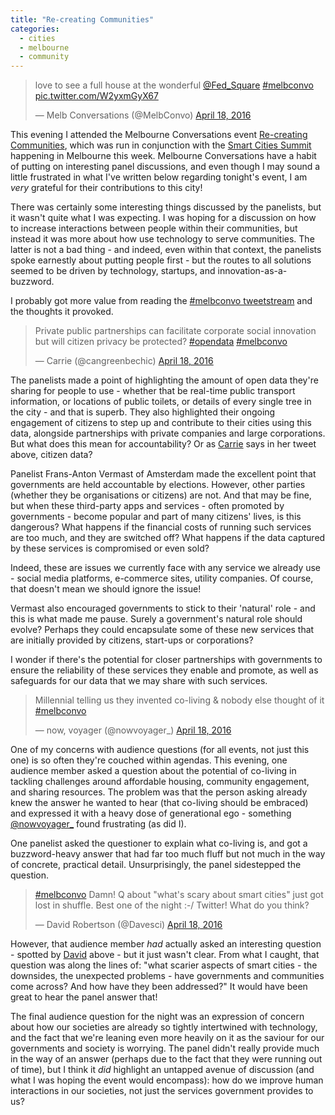 ```yaml
---
title: "Re-creating Communities"
categories:
  - cities
  - melbourne
  - community
---
```


<blockquote class="twitter-tweet" data-lang="en"><p lang="en" dir="ltr">love to see a full house at the wonderful <a href="https://twitter.com/Fed_Square">@Fed_Square</a> <a href="https://twitter.com/hashtag/melbconvo?src=hash">#melbconvo</a> <a href="https://t.co/W2yxmGyX67">pic.twitter.com/W2yxmGyX67</a></p>&mdash; Melb Conversations (@MelbConvo) <a href="https://twitter.com/MelbConvo/status/721988237204402176">April 18, 2016</a></blockquote> <script async src="//platform.twitter.com/widgets.js" charset="utf-8"></script>

This evening I attended the Melbourne Conversations event [Re-creating Communities](https://www.eventbrite.com.au/e/re-creating-communities-amsterdam-tel-aviv-san-francisco-and-melbourne-tickets-24418329882), which was run in conjunction with the [Smart Cities Summit](http://connectexpo.com.au/smartcities.html) happening in Melbourne this week. Melbourne Conversations have a habit of putting on interesting panel discussions, and even though I may sound a little frustrated in what I've written below regarding tonight's event, I am _very_ grateful for their contributions to this city!

There was certainly some interesting things discussed by the panelists, but it wasn't quite what I was expecting. I was hoping for a discussion on how to increase interactions between people within their communities, but instead it was more about how use technology to serve communities. The latter is not a bad thing - and indeed, even within that context, the panelists spoke earnestly about putting people first - but the routes to all solutions seemed to be driven by technology, startups, and innovation-as-a-buzzword.

I probably got more value from reading the [#melbconvo tweetstream](https://twitter.com/search?q=melbconvo&src=typd) and the thoughts it provoked.

<blockquote class="twitter-tweet" data-lang="en"><p lang="en" dir="ltr">Private public partnerships can facilitate corporate social innovation but will citizen privacy be protected? <a href="https://twitter.com/hashtag/opendata?src=hash">#opendata</a> <a href="https://twitter.com/hashtag/melbconvo?src=hash">#melbconvo</a></p>&mdash; Carrie (@cangreenbechic) <a href="https://twitter.com/cangreenbechic/status/721986594039685120">April 18, 2016</a></blockquote> <script async src="//platform.twitter.com/widgets.js" charset="utf-8"></script>

The panelists made a point of highlighting the amount of open data they're sharing for people to use - whether that be real-time public transport information, or locations of public toilets, or details of every single tree in the city - and that is superb. They also highlighted their ongoing engagement of citizens to step up and contribute to their cities using this data, alongside partnerships with private companies and large corporations. But what does this mean for accountability? Or as [Carrie](https://twitter.com/cangreenbechic) says in her tweet above, citizen data?

Panelist Frans-Anton Vermast of Amsterdam made the excellent point that governments are held accountable by elections. However, other parties (whether they be organisations or citizens) are not. And that may be fine, but when these third-party apps and services - often promoted by governments - become popular and part of many citizens' lives, is this dangerous? What happens if the financial costs of running such services are too much, and they are switched off? What happens if the data captured by these services is compromised or even sold?

Indeed, these are issues we currently face with any service we already use - social media platforms, e-commerce sites, utility companies. Of course, that doesn't mean we should ignore the issue!

Vermast also encouraged governments to stick to their 'natural' role - and this is what made me pause. Surely a government's natural role should evolve? Perhaps they could encapsulate some of these new services that are initially provided by citizens, start-ups or corporations?

I wonder if there's the potential for closer partnerships with governments to ensure the reliability of these services they enable and promote, as well as safeguards for our data that we may share with such services.

<blockquote class="twitter-tweet" data-lang="en"><p lang="en" dir="ltr">Millennial telling us they invented co-living &amp; nobody else thought of it <a href="https://twitter.com/hashtag/melbconvo?src=hash">#melbconvo</a></p>&mdash; now, voyager (@nowvoyager_) <a href="https://twitter.com/nowvoyager_/status/721992088024297473">April 18, 2016</a></blockquote> <script async src="//platform.twitter.com/widgets.js" charset="utf-8"></script>

One of my concerns with audience questions (for all events, not just this one) is so often they're couched within agendas. This evening, one audience member asked a question about the potential of co-living in tackling challenges around affordable housing, community engagement, and sharing resources. The problem was that the person asking already knew the answer he wanted to hear (that co-living should be embraced) and expressed it with a heavy dose of generational ego - something [@nowvoyager_](https://twitter.com/nowvoyager_) found frustrating (as did I).

One panelist asked the questioner to explain what co-living is, and got a buzzword-heavy answer that had far too much fluff but not much in the way of concrete, practical detail. Unsurprisingly, the panel sidestepped the question.

<blockquote class="twitter-tweet" data-lang="en"><p lang="en" dir="ltr"><a href="https://twitter.com/hashtag/melbconvo?src=hash">#melbconvo</a> Damn! Q about &quot;what&#39;s scary about smart cities&quot; just got lost in shuffle. Best one of the night :-/ Twitter! What do you think?</p>&mdash; David Robertson (@Davesci) <a href="https://twitter.com/Davesci/status/721992719002836994">April 18, 2016</a></blockquote> <script async src="//platform.twitter.com/widgets.js" charset="utf-8"></script>

However, that audience member _had_ actually asked an interesting question - spotted by [David](https://twitter.com/Davesci) above - but it just wasn't clear. From what I caught, that question was along the lines of: "what scarier aspects of smart cities - the downsides, the unexpected problems - have governments and communities come across? And how have they been addressed?" It would have been great to hear the panel answer that!

The final audience question for the night was an expression of concern about how our societies are already so tightly intertwined with technology, and the fact that we're leaning even more heavily on it as the saviour for our governments and society is worrying. The panel didn't really provide much in the way of an answer (perhaps due to the fact that they were running out of time), but I think it _did_ highlight an untapped avenue of discussion (and what I was hoping the event would encompass): how do we improve human interactions in our societies, not just the services government provides to us?
